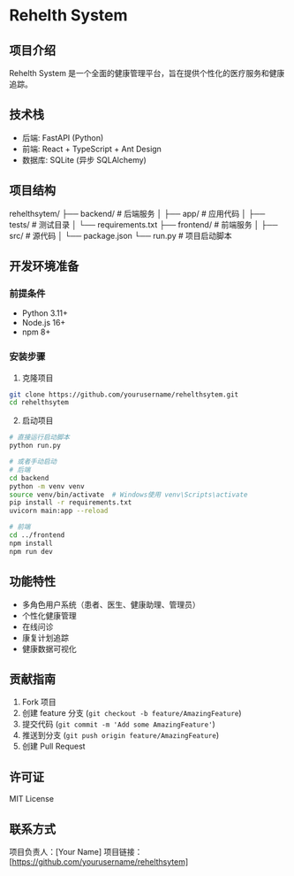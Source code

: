 # Rehelth System

## 项目介绍
Rehelth System 是一个全面的健康管理平台，旨在提供个性化的医疗服务和健康追踪。

## 技术栈
- 后端: FastAPI (Python)
- 前端: React + TypeScript + Ant Design
- 数据库: SQLite (异步 SQLAlchemy)

## 项目结构
rehelthsytem/
├── backend/          # 后端服务
│   ├── app/          # 应用代码
│   ├── tests/        # 测试目录
│   └── requirements.txt
├── frontend/         # 前端服务
│   ├── src/          # 源代码
│   └── package.json
└── run.py            # 项目启动脚本

## 开发环境准备

### 前提条件
- Python 3.11+
- Node.js 16+
- npm 8+

### 安装步骤

1. 克隆项目
```bash
git clone https://github.com/yourusername/rehelthsytem.git
cd rehelthsytem
```

2. 启动项目
```bash
# 直接运行启动脚本
python run.py

# 或者手动启动
# 后端
cd backend
python -m venv venv
source venv/bin/activate  # Windows使用 venv\Scripts\activate
pip install -r requirements.txt
uvicorn main:app --reload

# 前端
cd ../frontend
npm install
npm run dev
```

## 功能特性
- 多角色用户系统（患者、医生、健康助理、管理员）
- 个性化健康管理
- 在线问诊
- 康复计划追踪
- 健康数据可视化

## 贡献指南
1. Fork 项目
2. 创建 feature 分支 (`git checkout -b feature/AmazingFeature`)
3. 提交代码 (`git commit -m 'Add some AmazingFeature'`)
4. 推送到分支 (`git push origin feature/AmazingFeature`)
5. 创建 Pull Request

## 许可证
MIT License

## 联系方式
项目负责人：[Your Name]
项目链接：[https://github.com/yourusername/rehelthsytem]
